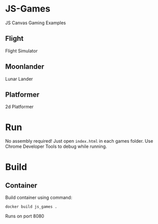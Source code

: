 # JS-Games
JS Canvas Gaming Examples

## Flight
Flight Simulator

## Moonlander
Lunar Lander

## Platformer
2d Platformer

# Run
No assembly required!  Just open `index.html` in each games folder.  Use Chrome Developer Tools to debug while running.

# Build

## Container
Build container using command:

`docker build js_games .`

Runs on port 8080
